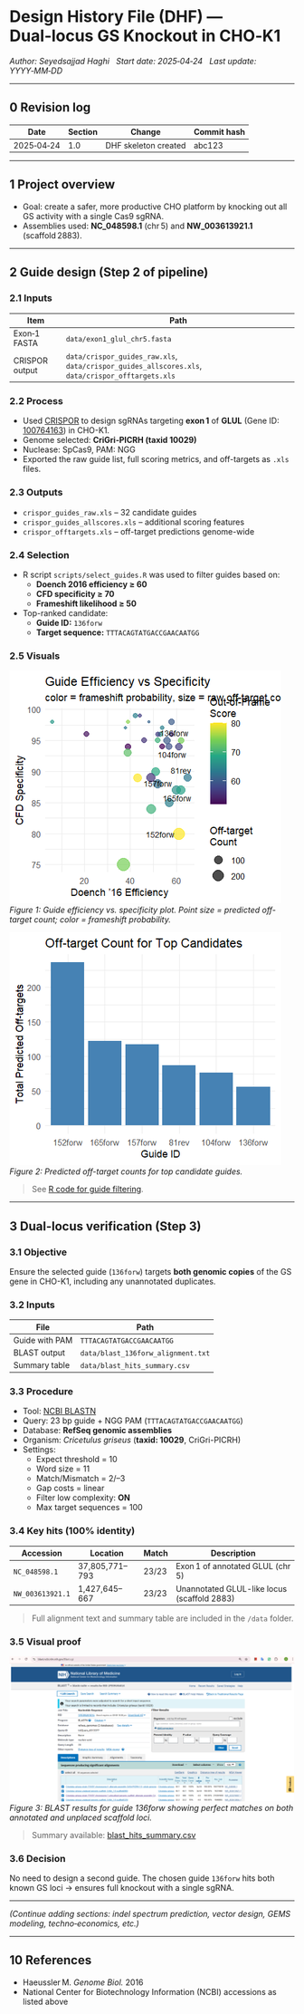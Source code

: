 # Design History File (DHF) — Dual‑locus GS Knockout in CHO‑K1
*Author: Seyedsajjad Haghi*   *Start date: 2025‑04‑24*   *Last update: YYYY‑MM‑DD*

---

## 0 Revision log
| Date | Section | Change | Commit hash |
|------|---------|--------|-------------|
| 2025‑04‑24 | 1.0 | DHF skeleton created | abc123 |

---

## 1 Project overview
- Goal: create a safer, more productive CHO platform by knocking out all GS activity with a single Cas9 sgRNA.
- Assemblies used: **NC_048598.1** (chr 5) and **NW_003613921.1** (scaffold 2883).

---

## 2 Guide design (Step 2 of pipeline)

### 2.1 Inputs

| Item | Path |
|------|------|
| Exon‑1 FASTA | `data/exon1_glul_chr5.fasta` |
| CRISPOR output | `data/crispor_guides_raw.xls`, `data/crispor_guides_allscores.xls`, `data/crispor_offtargets.xls` |

### 2.2 Process

- Used [CRISPOR](http://crispor.tefor.net/) to design sgRNAs targeting **exon 1** of **GLUL** (Gene ID: [100764163](https://www.ncbi.nlm.nih.gov/gene/100764163)) in CHO-K1.
- Genome selected: **CriGri‑PICRH (taxid 10029)**
- Nuclease: SpCas9, PAM: NGG
- Exported the raw guide list, full scoring metrics, and off-targets as `.xls` files.

### 2.3 Outputs

- `crispor_guides_raw.xls` – 32 candidate guides  
- `crispor_guides_allscores.xls` – additional scoring features  
- `crispor_offtargets.xls` – off-target predictions genome-wide

### 2.4 Selection

- R script `scripts/select_guides.R` was used to filter guides based on:
  - **Doench 2016 efficiency ≥ 60**
  - **CFD specificity ≥ 70**
  - **Frameshift likelihood ≥ 50**
- Top-ranked candidate:  
  - **Guide ID:** `136forw`  
  - **Target sequence:** `TTTACAGTATGACCGAACAATGG`

### 2.5 Visuals

![](../figures/guide_efficiency_vs_specificity.png)  
*Figure 1: Guide efficiency vs. specificity plot. Point size = predicted off-target count; color = frameshift probability.*

![](../figures/offtarget_count_barplot.png)  
*Figure 2: Predicted off-target counts for top candidate guides.*

> See [R code for guide filtering](../scripts/select_guides.R).


---

## 3 Dual-locus verification (Step 3)

### 3.1 Objective

Ensure the selected guide (`136forw`) targets **both genomic copies** of the GS gene in CHO-K1, including any unannotated duplicates.

### 3.2 Inputs

| File | Path |
|------|------|
| Guide with PAM | `TTTACAGTATGACCGAACAATGG` |
| BLAST output | `data/blast_136forw_alignment.txt` |
| Summary table | `data/blast_hits_summary.csv` |

### 3.3 Procedure

- Tool: [NCBI BLASTN](https://blast.ncbi.nlm.nih.gov/Blast.cgi)
- Query: 23 bp guide + NGG PAM (`TTTACAGTATGACCGAACAATGG`)
- Database: **RefSeq genomic assemblies**
- Organism: *Cricetulus griseus* (**taxid: 10029**, CriGri-PICRH)
- Settings:
  - Expect threshold = 10  
  - Word size = 11  
  - Match/Mismatch = 2/–3  
  - Gap costs = linear  
  - Filter low complexity: **ON**  
  - Max target sequences = 100

### 3.4 Key hits (100% identity)

| Accession | Location | Match | Description |
|-----------|----------|--------|-------------|
| `NC_048598.1` | 37,805,771–793 | 23/23 | Exon 1 of annotated GLUL (chr 5) |
| `NW_003613921.1` | 1,427,645–667 | 23/23 | Unannotated GLUL-like locus (scaffold 2883) |

> Full alignment text and summary table are included in the `/data` folder.

### 3.5 Visual proof

![](../figures/blast_dual_hits_overview.png)  
*Figure 3: BLAST results for guide 136forw showing perfect matches on both annotated and unplaced scaffold loci.*
> Summary available: [blast_hits_summary.csv](../data/blast_hits_summary..csv)

### 3.6 Decision

No need to design a second guide. The chosen guide `136forw` hits both known GS loci → ensures full knockout with a single sgRNA.



---

*(Continue adding sections: indel spectrum prediction, vector design, GEMS modeling, techno‑economics, etc.)*

---

## 10 References
- Haeussler M. *Genome Biol.* 2016  
- National Center for Biotechnology Information (NCBI) accessions as listed above  

